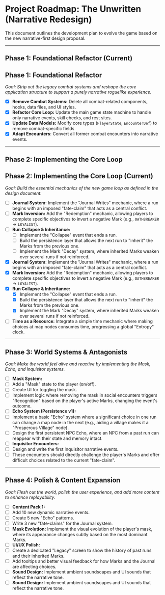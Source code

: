 # Project Roadmap: The Unwritten (Narrative Redesign)

This document outlines the development plan to evolve the game based on the new narrative-first design proposal.

---

## Phase 1: Foundational Refactor (Current)
## Phase 1: Foundational Refactor

*Goal: Strip out the legacy combat systems and reshape the core application structure to support a purely narrative roguelike experience.*

-   [x] **Remove Combat Systems:** Delete all combat-related components, hooks, data files, and UI styles.
-   [x] **Refactor Core Loop:** Update the main game state machine to handle only narrative events, skill checks, and rest sites.
-   [x] **Update Data Models:** Modify core types (`PlayerState`, `EncounterDef`) to remove combat-specific fields.
-   [x] **Adapt Encounters:** Convert all former combat encounters into narrative events.

---

## Phase 2: Implementing the Core Loop
## Phase 2: Implementing the Core Loop (Current)

*Goal: Build the essential mechanics of the new game loop as defined in the design document.*

-   [ ] **Journal System:** Implement the "Journal Writes" mechanic, where a run begins with an imposed "fate-claim" that acts as a central conflict.
-   [ ] **Mark Inversion:** Add the "Redemption" mechanic, allowing players to complete specific objectives to invert a negative Mark (e.g., `OATHBREAKER` -> `LOYALIST`).
-   [ ] **Run Collapse & Inheritance:**
    -   [ ] Implement the "Collapse" event that ends a run.
    -   [ ] Build the persistence layer that allows the next run to "Inherit" the Marks from the previous one.
    -   [ ] Implement the Mark "Decay" system, where inherited Marks weaken over several runs if not reinforced.
-   [x] **Journal System:** Implement the "Journal Writes" mechanic, where a run begins with an imposed "fate-claim" that acts as a central conflict.
-   [x] **Mark Inversion:** Add the "Redemption" mechanic, allowing players to complete specific objectives to invert a negative Mark (e.g., `OATHBREAKER` -> `LOYALIST`).
-   [x] **Run Collapse & Inheritance:**
    -   [x] Implement the "Collapse" event that ends a run.
    -   [x] Build the persistence layer that allows the next run to "Inherit" the Marks from the previous one.
    -   [x] Implement the Mark "Decay" system, where inherited Marks weaken over several runs if not reinforced.
-   [ ] **Time as a Resource:** Integrate a simple time mechanic where making choices at map nodes consumes time, progressing a global "Entropy" clock.

---

## Phase 3: World Systems & Antagonists

*Goal: Make the world feel alive and reactive by implementing the Mask, Echo, and Inquisitor systems.*

-   [ ] **Mask System:**
-   [ ] Add a "Mask" state to the player (on/off).
-   [ ] Create UI for toggling the mask.
-   [ ] Implement logic where removing the mask in social encounters triggers "Recognition" based on the player's active Marks, changing the event's outcome.
-   [ ] **Echo System (Persistence v1):**
-   [ ] Implement a basic "Echo" system where a significant choice in one run can change a map node in the next (e.g., aiding a village makes it a "Prosperous Village" node).
-   [ ] Design the first persistent NPC Echo, where an NPC from a past run can reappear with their state and memory intact.
-   [ ] **Inquisitor Encounters:**
-   [ ] Design and write the first Inquisitor narrative events.
-   [ ] These encounters should directly challenge the player's Marks and offer difficult choices related to the current "fate-claim".

---

## Phase 4: Polish & Content Expansion

*Goal: Flesh out the world, polish the user experience, and add more content to enhance replayability.*

-   [ ] **Content Pack 1:**
-   [ ] Add 10 new dynamic narrative events.
-   [ ] Create 5 new "Echo" patterns.
-   [ ] Write 3 new "fate-claims" for the Journal system.
-   [ ] **Mask Evolution:** Implement the visual evolution of the player's mask, where its appearance changes subtly based on the most dominant Marks.
-   [ ] **UI/UX Polish:**
-   [ ] Create a dedicated "Legacy" screen to show the history of past runs and their inherited Marks.
-   [ ] Add tooltips and better visual feedback for how Marks and the Journal are affecting choices.
-   [ ] **Sound Design:** Implement ambient soundscapes and UI sounds that reflect the narrative tone.
-   [ ] **Sound Design:** Implement ambient soundscapes and UI sounds that reflect the narrative tone.